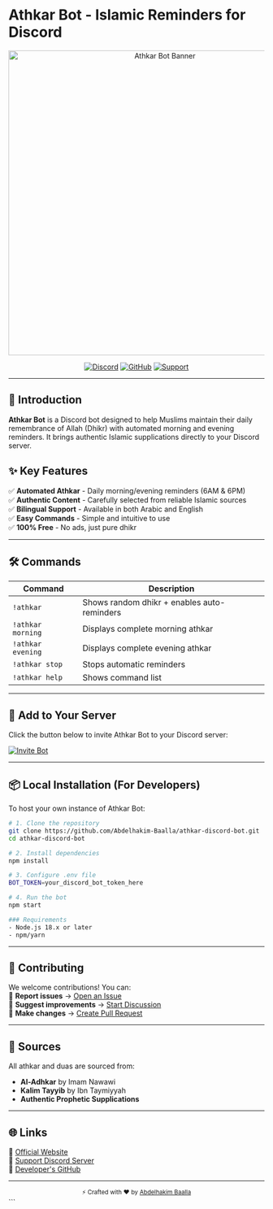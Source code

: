 # Athkar Bot - Islamic Reminders for Discord  

<div align="center">
  <img src="https://athkar-bot.vercel.app/og-image.png" alt="Athkar Bot Banner" width="600"/>
  
  [![Discord](https://img.shields.io/badge/Add_to_Discord-7289DA?style=for-the-badge&logo=discord)](https://discord.com/oauth2/authorize?client_id=1368232333349486724&scope=bot&permissions=67584)
  [![GitHub](https://img.shields.io/badge/View_on_GitHub-181717?style=for-the-badge&logo=github)](https://github.com/Abdelhakim-Baalla/athkar-discord-bot)
  [![Support](https://img.shields.io/badge/Support_Server-5865F2?style=for-the-badge&logo=discord)](https://discord.gg/uG7MxUvw4w)
</div>

---

## 📖 Introduction  
**Athkar Bot** is a Discord bot designed to help Muslims maintain their daily remembrance of Allah (Dhikr) with automated morning and evening reminders. It brings authentic Islamic supplications directly to your Discord server.


## ✨ Key Features  
✅ **Automated Athkar** - Daily morning/evening reminders (6AM & 6PM)  
✅ **Authentic Content** - Carefully selected from reliable Islamic sources  
✅ **Bilingual Support** - Available in both Arabic and English  
✅ **Easy Commands** - Simple and intuitive to use  
✅ **100% Free** - No ads, just pure dhikr  

---

## 🛠️ Commands  

| Command                  | Description                                |
|-------------------------|------------------------------------------|
| `!athkar`               | Shows random dhikr + enables auto-reminders |
| `!athkar morning`       | Displays complete morning athkar          |
| `!athkar evening`       | Displays complete evening athkar          |
| `!athkar stop`          | Stops automatic reminders                |
| `!athkar help`          | Shows command list                       |

---

## 🔌 Add to Your Server  
Click the button below to invite Athkar Bot to your Discord server:  

[![Invite Bot](https://img.shields.io/badge/-Invite_Athkar_Bot-7289DA?style=for-the-badge&logo=discord)](https://discord.com/oauth2/authorize?client_id=1368232333349486724&scope=bot&permissions=67584)

---

## 📦 Local Installation (For Developers)  
To host your own instance of Athkar Bot:

```bash
# 1. Clone the repository
git clone https://github.com/Abdelhakim-Baalla/athkar-discord-bot.git
cd athkar-discord-bot

# 2. Install dependencies
npm install

# 3. Configure .env file
BOT_TOKEN=your_discord_bot_token_here

# 4. Run the bot
npm start

### Requirements  
- Node.js 18.x or later  
- npm/yarn  
```
---

## 🤝 Contributing  
We welcome contributions! You can:  
🔹 **Report issues** → [Open an Issue](https://github.com/Abdelhakim-Baalla/athkar-discord-bot/issues)  
🔹 **Suggest improvements** → [Start Discussion](https://github.com/Abdelhakim-Baalla/athkar-discord-bot/discussions)  
🔹 **Make changes** → [Create Pull Request](https://github.com/Abdelhakim-Baalla/athkar-discord-bot/pulls)  

---

## 📜 Sources  
All athkar and duas are sourced from:  
- **Al-Adhkar** by Imam Nawawi  
- **Kalim Tayyib** by Ibn Taymiyyah  
- **Authentic Prophetic Supplications**  

---

## 🌐 Links  
🔗 [Official Website](https://athkar-bot.vercel.app/)  
🔗 [Support Discord Server](https://discord.gg/uG7MxUvw4w)  
🔗 [Developer's GitHub](https://github.com/Abdelhakim-Baalla)  

---

<div align="center">
  <sub>⚡ Crafted with ❤️ by <a href="https://github.com/Abdelhakim-Baalla">Abdelhakim Baalla</a></sub>
</div>
```
